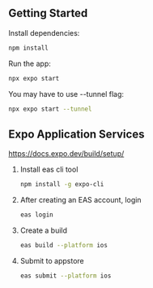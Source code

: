 ## Getting Started

Install dependencies:

```bash
npm install
```

Run the app:

```bash
npx expo start
```

You may have to use --tunnel flag:

```bash
npx expo start --tunnel
```

## Expo Application Services

https://docs.expo.dev/build/setup/

1. Install eas cli tool
   ```bash
   npm install -g expo-cli
   ```
1. After creating an EAS account, login
   ```bash
   eas login
   ```
1. Create a build
   ```bash
   eas build --platform ios
   ```
1. Submit to appstore
   ```bash
   eas submit --platform ios
   ```
